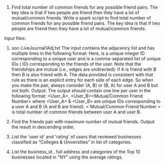 1. Find total number of common friends for any possible friend pairs. The key idea is that if two people are friend then they have a lot of mutual/common friends.
Write a spark script to find total number of common friends for any possible friend pairs. The key idea is that if two people are friend then they have a lot of mutual/common friends.

Input files:
1. soc-LiveJournal1Adj.txt
The input contains the adjacency list and has multiple lines in the following format: <User><TAB><Friends>
Here, <User> is a unique integer ID corresponding to a unique user and <Friends> is a comma-separated list of unique IDs (<User> ID) corresponding to the friends of the user.
Note that the friendships are mutual (i.e., edges are undirected): if A is friend with B then B is also friend with A. The data provided is consistent with that rule as there is an explicit entry for each side of each edge. So when you make the pair, always consider (A, B) or (B, A) for user A and B but not both.
Output: The output should contain one line per user in the following format: <User_A>, <User_B><TAB><Mutual/Common Friend Number>
where <User_A> & <User_B> are unique IDs corresponding to a user A and B (A and B are friend). < Mutual/Common Friend Number > is total number of common friends between user A and user B.
 
2. Find the friends pair with maximum number of mutual friends. Output the result in descending order.

3. List the 'user id' and 'rating' of users that reviewed businesses classified as “Colleges &
Universities” in list of categories.
4. List the business_id , full address and categories of the Top 10 businesses located in "NY" using the average ratings.
